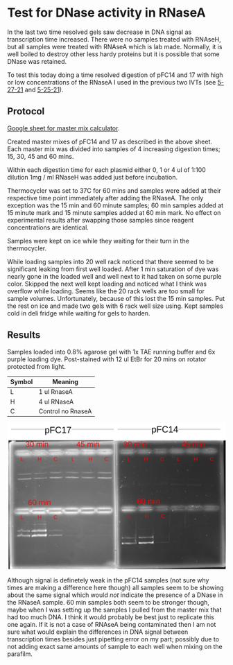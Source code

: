 # Test for DNase activity in RNaseA

In the last two time resolved gels saw decrease in DNA
signal as transcription time increased. There were
no samples treated with RNAseH, but all samples were
treated with RNAseA which is lab made. Normally, it is well
boiled to destroy other less hardy proteins but it is
possible that some DNase was retained. 

To test this today doing a time resolved digestion of pFC14 and
17 with high or low concentrations of the RNaseA I used in the
previous two IVTs (see [5-27-21](5-27-21.md) and [5-25-21](5-25-21.md)).

## Protocol

[Google sheet for master mix calculator](https://docs.google.com/spreadsheets/d/19SzEC0GCZEz3y9boZorlRqx0nOqL56obEHCXnjmxrOM/edit?usp=sharing).

Created master mixes of pFC14 and 17 as described in the above
sheet. Each master mix was divided into samples of 4 increasing
digestion times; 15, 30, 45 and 60 mins.

Within each digestion time for each plasmid either 0, 1 or 4 ul
of 1:100 dilution 1mg / ml RNaseH was added just before incubation.

Thermocycler was set to 37C for 60 mins and samples were added
at their respective time point immediately after adding the 
RNaseA. The only exception was the 15 min and 60 minute samples; 60 min samples added at 15 minute mark and 15 minute samples added at 60 min mark. No effect on experimental results after swapping those samples since reagent concentrations are identical.

Samples were kept on ice while they waiting for their turn in
the thermocycler.

While loading samples into 20 well rack noticed that there
seemed to be significant leaking from first well loaded. After 1
min saturation of dye was nearly gone in the loaded well and well
next to it had taken on some purple color. Skipped the next well
kept loading and noticed what I think was overflow while loading.
Seems like the 20 rack wells are too small for sample volumes.
Unfortunately, because of this lost the 15 min samples. Put the rest on ice and made two gels with 6 rack well size using. Kept samples cold in deli fridge while waiting for gels to harden.

## Results

Samples loaded into 0.8% agarose gel with 1x TAE running buffer and 6x purple loading dye. Post-stained with 12 ul EtBr for 20
mins on rotator protected from light.

| Symbol |  Meaning |
| ----   |  ------  |
|   L    |    1 ul RnaseA  |
|   H    |   4 ul RNaseA   |
|   C    |   Control no RnaseA  |

![](images/2021-06-01_13h27m23s_pfc14_17_RNaseA_time_resolved_labeled.png)

Although signal is definetely weak in the pFC14 samples
(not sure why times are making a difference here though) all
samples seem to be showing about the same signal which would
*not* indicate the presence of a DNase in the RNaseA sample.
60 min samples both seem to be stronger though, maybe when
I was setting up the samples I pulled from the master mix that
had too much DNA. I think it would probably be best just to replicate this one again. If it is not a case of RNAseA being contaminated then I am not
sure what would explain the differences in DNA signal between transcription times besides just pipetting error on my part; possibly due to not adding exact same amounts of sample to each well when mixing on the parafilm. 
